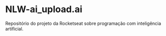 # NLW-ai_upload.ai
Repositório do projeto da Rocketseat sobre programação com inteligência artificial.
